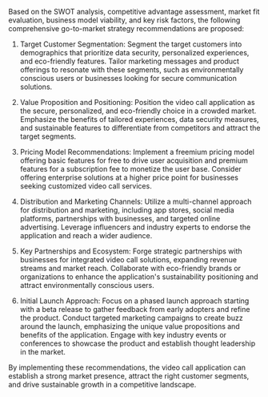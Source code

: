 Based on the SWOT analysis, competitive advantage assessment, market fit evaluation, business model viability, and key risk factors, the following comprehensive go-to-market strategy recommendations are proposed:

1. Target Customer Segmentation:
Segment the target customers into demographics that prioritize data security, personalized experiences, and eco-friendly features. Tailor marketing messages and product offerings to resonate with these segments, such as environmentally conscious users or businesses looking for secure communication solutions.

2. Value Proposition and Positioning:
Position the video call application as the secure, personalized, and eco-friendly choice in a crowded market. Emphasize the benefits of tailored experiences, data security measures, and sustainable features to differentiate from competitors and attract the target segments.

3. Pricing Model Recommendations:
Implement a freemium pricing model offering basic features for free to drive user acquisition and premium features for a subscription fee to monetize the user base. Consider offering enterprise solutions at a higher price point for businesses seeking customized video call services.

4. Distribution and Marketing Channels:
Utilize a multi-channel approach for distribution and marketing, including app stores, social media platforms, partnerships with businesses, and targeted online advertising. Leverage influencers and industry experts to endorse the application and reach a wider audience.

5. Key Partnerships and Ecosystem:
Forge strategic partnerships with businesses for integrated video call solutions, expanding revenue streams and market reach. Collaborate with eco-friendly brands or organizations to enhance the application's sustainability positioning and attract environmentally conscious users.

6. Initial Launch Approach:
Focus on a phased launch approach starting with a beta release to gather feedback from early adopters and refine the product. Conduct targeted marketing campaigns to create buzz around the launch, emphasizing the unique value propositions and benefits of the application. Engage with key industry events or conferences to showcase the product and establish thought leadership in the market.

By implementing these recommendations, the video call application can establish a strong market presence, attract the right customer segments, and drive sustainable growth in a competitive landscape.
